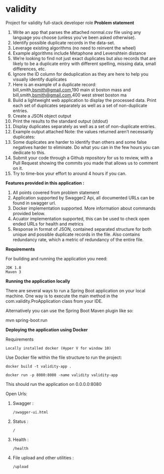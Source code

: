 # validity
Project for validity full-stack developer role
**Problem statement** 

1.	Write an app that parses the attached normal.csv file using any language you choose (unless you’ve been asked otherwise).
2.	Identify possible duplicate records in the data-set.
1.	Leverage existing algorithms (no need to reinvent the wheel)
2.	Example algorithms include Metaphone and Levenshtein distance
3.	We’re looking to find not just exact duplicates but also records that are likely to be a duplicate entry with different spelling, missing data, small differences, etc.
1.	Ignore the ID column for deduplication as they are here to help you visually identify duplicates
2.	Here is an example of a duplicate record: bill,smith,bsmith@gmail.com,190 main st boston mass and bill,smith,bsmith@gmail.com,400 west street boston ma
4.	Build a lightweight web application to display the processed data. Print each set of duplicates separately as well as a set of non-duplicate entries.
1.	Create a JSON object output
2.	Print the results to the standard output (stdout)
3.	Display duplicates separately as well as a set of non-duplicate entries.
4.	Example output attached Note: the values returned aren’t necessarily duplicates:
5.	Some duplicates are harder to identify than others and some false negatives harder to eliminate. Do what you can in the few hours you can dedicate to this.
5.	Submit your code through a Github repository for us to review, with a Pull Request showing the commits you made that allows us to comment on it.
6.	Try to time-box your effort to around 4 hours if you can.


**Features provided in this application :**

1. All points covered from problem statement
2. Application supported by Swagger2 Api, all documented URLs can be found in swagger url.
3. Docker implementation supported. More information about commands provided below. 
4. Acuator implementation supported, this can be used to check open ended URLs for health and metrics
5. Response in format of JSON, contained separated structure for both unique and possible duplicate records in the file.
    Also contains redundancy rate, which a metric of redundancy of the entire file. 

**Requirements**

For building and running the application you need:

    JDK 1.8
    Maven 3

**Running the application locally**

There are several ways to run a Spring Boot application on your local machine. 
One way is to execute the main method in the com.validity.ProApplication class from your IDE.

Alternatively you can use the Spring Boot Maven plugin like so:

mvn spring-boot:run

**Deploying the application using Docker**

Requirements 

    Locally installed docker (Hyper V for window 10)
    
Use Docker file within the file structure to run the project:

    docker build -t validity-app .
    
    docker run -p 8080:8080 -name validity validity-app

This should run the application on 0.0.0.0:8080

Open Urls:
1. Swagger :
    
    `/swagger-ui.html`

2. Status :

    `/`

3. Health : 

    `/health`

4. File upload and other utilities :

    `/upload`
